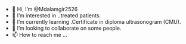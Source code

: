 - 👋 Hi, I’m @Mdalamgir2526
- 👀 I’m interested in ..treated patients.
- 🌱 I’m currently learning .Certificate in diploma ultrasonogram (CMU).
- 💞️ I’m looking to collaborate on some people. 
- 📫 How to reach me ...

<!---
Mdalamgir2526/Mdalamgir2526 is a ✨ special ✨ repository because its `README.md` (this file) appears on your GitHub profile.
You can click the Preview link to take a look at your changes.
--->
